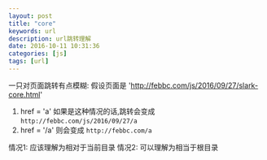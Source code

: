 ```yaml
---
layout: post
title: "core"
keywords: url
description: url跳转理解
date: 2016-10-11 10:31:36
categories: [js]
tags: [url]
---
```


一只对页面跳转有点模糊:
假设页面是 'http://febbc.com/js/2016/09/27/slark-core.html'

1. href = 'a' 如果是这种情况的话,跳转会变成 `http://febbc.com/js/2016/09/27/a`
2. href = '/a' 则会变成 `http://febbc.com/a` 

情况1: 应该理解为相对于当前目录
情况2: 可以理解为相当于根目录
  